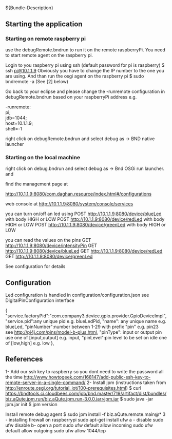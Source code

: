 # 

${Bundle-Description}

## Starting the application 

### Starting on remote raspberry pi
use the debugRemote.bndrun to run it on the remote raspberryPi. You need to start remote agent on the raspberry pi. 

Login to you raspberry pi using ssh (default password for pi is raspberry)
$ ssh pi@10.1.1.9
Obviously you have to change the IP number to the one you are using. And than run the osgi agent on the raspberry pi
$ sudo bndremote -a (See [2] below)

Go back to your eclipse and please change the -runremote configuration in debugRemote.bndrun based on your raspberryPi address e.g.

-runremote: \
	pi; \
		jdb=1044; \
		host=10.1.1.9; \
		shell=-1
 
right click on debugRemote.bndrun and select debug as -> BND native launcher

### Starting on the local machine
right click on debug.bndrun and select debug as -> Bnd OSGi run launcher. and 


find the management page at 

http://10.1.1.9:8080/com.daghan.resource/index.html#/configurations

web console at
http://10.1.1.9:8080/system/console/services

you can turn on/off an led using 
POST  http://10.1.1.9:8080/device/blueLed with body HIGH or LOW
POST  http://10.1.1.9:8080/device/redLed with body HIGH or LOW
POST  http://10.1.1.9:8080/device/greenLed with body HIGH or LOW

you can read the values on the pins 
GET http://10.1.1.9:8080/device/intensityPin
GET http://10.1.1.9:8080/device/blueLed
GET http://10.1.1.9:8080/device/redLed
GET http://10.1.1.9:8080/device/greenLed

See configuration for details

## Configuration

Led configuration is handled in configuration/configuration.json see DigitalPinConfiguration interface 

{
     "service.factoryPid":"com.company3.device.gpio.provider.GpioDeviceImpl",
     "service.pid":any unique pid e.g. blueLedPid,
     "name": any unique name e.g. blueLed,
     "pinNumber":number between 1-29 with prefix "pin" e.g. pin23 see http://pi4j.com/pins/model-b-plus.html,
     "pinType": input or output pin use one of [input,output] e.g. input,
     "pinLevel":pin level to be set on idle one of [low,high] e.g. low
  },


## References

1- Add our ssh key to raspberry so you dont need to write the password all the time
http://www.howtogeek.com/168147/add-public-ssh-key-to-remote-server-in-a-single-command/
2- Install jpm (instructions taken from http://enroute.osgi.org/tutorial_iot/100-prerequisites.html)
$ curl https://bndtools.ci.cloudbees.com/job/bnd.master/719/artifact/dist/bundles/biz.aQute.jpm.run/biz.aQute.jpm.run-3.0.0.jar>jpm.jar
$ sudo java -jar jpm.jar init
$ jpm version

Install remote debug agent
$ sudo jpm install -f biz.aQute.remote.main@*
3 - installing firewall on raspberrypi
sudo apt-get install ufw
a - disable sudo ufw disable
b- open a port
 sudo ufw default allow incoming
 sudo ufw default allow outgoing
 sudo ufw allow 1044/tcp
